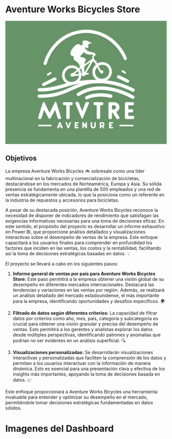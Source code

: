 # Aventure Works Bicycles Store

<p align="center">
  <img src="https://raw.githubusercontent.com/Santiago1989T/Aventure-Works-Bicycles-Store/main/image.png" alt="Aventure Works Bicycles Store 🚲">
</p>

## Objetivos 

La empresa Aventure Works Bicycles 🚲 sobresale como una líder multinacional en la fabricación y comercialización de bicicletas, destacándose en los mercados de Norteamérica, Europa y Asia. Su sólida presencia se fundamenta en una plantilla de 500 empleados y una red de ventas estratégicamente ubicada, lo que la posiciona como un referente en la industria de repuestos y accesorios para bicicletas.

A pesar de su destacada posición, Aventure Works Bicycles reconoce la necesidad de disponer de indicadores de rendimiento que satisfagan las exigencias informativas necesarias para una toma de decisiones eficaz. En este sentido, el propósito del proyecto es desarrollar un informe exhaustivo en Power BI, que proporcione análisis detallados y visualizaciones interactivas sobre el desempeño de ventas de la empresa. Este enfoque capacitará a los usuarios finales para comprender en profundidad los factores que inciden en las ventas, los costos y la rentabilidad, facilitando así la toma de decisiones estratégicas basadas en datos. 💡

El proyecto se llevará a cabo en los siguientes pasos:

1. **Informe general de ventas por país para Aventure Works Bicycles Store:** Este paso permitirá a la empresa obtener una visión global de su desempeño en diferentes mercados internacionales. Destacará las tendencias y variaciones en las ventas por región. Además, se realizará un análisis detallado del mercado estadounidense, el más importante para la empresa, identificando oportunidades y desafíos específicos. 🌍

2. **Filtrado de datos según diferentes criterios:** La capacidad de filtrar datos por criterios como año, mes, país, categoría y subcategoría es crucial para obtener una visión granular y precisa del desempeño de ventas. Esto permitirá a los gerentes y analistas explorar los datos desde múltiples perspectivas, identificando patrones y anomalías que podrían no ser evidentes en un análisis superficial. 🔍

3. **Visualizaciones personalizadas:** Se desarrollarán visualizaciones interactivas y personalizadas que faciliten la comprensión de los datos y permitan a los usuarios interactuar con la información de manera dinámica. Esto es esencial para una presentación clara y efectiva de los insights más importantes, apoyando la toma de decisiones basada en datos. 📈

Este enfoque proporcionará a Aventure Works Bicycles una herramienta invaluable para entender y optimizar su desempeño en el mercado, permitiéndole tomar decisiones estratégicas fundamentadas en datos sólidos.

# Imagenes del Dashboard

